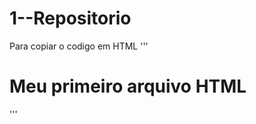 # 1--Repositorio

Para copiar o codigo em HTML
'''
<html>
  <h1>Meu primeiro arquivo HTML</h1>
  </html>
'''
